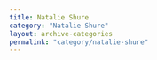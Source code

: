 ```yaml
---
title: Natalie Shure
category: "Natalie Shure"
layout: archive-categories
permalink: "category/natalie-shure"
---
```

